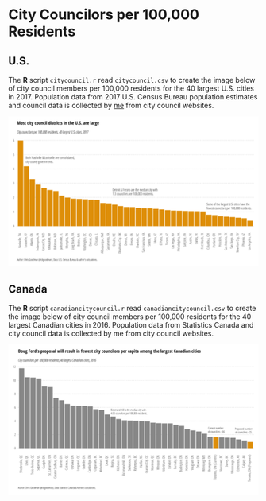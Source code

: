 # City Councilors per 100,000 Residents

## U.S.
The **R** script `citycouncil.r` read `citycouncil.csv` to create the image below of city council members per 100,000 residents for the 40 largest U.S. cities in 2017. Population data from 2017 U.S. Census Bureau population estimates and council data is collected by [me](http://www.github.com/cbgoodman) from city council websites.

![Alt Text](councilors.png)

## Canada
The **R** script `canadiancitycouncil.r` read `canadiancitycouncil.csv` to create the image below of city council members per 100,000 residents for the 40 largest Canadian cities in 2016. Population data from Statistics Canada and city council data is collected by me from city council websites.

![Alt Text](canadiancouncilors.png)
